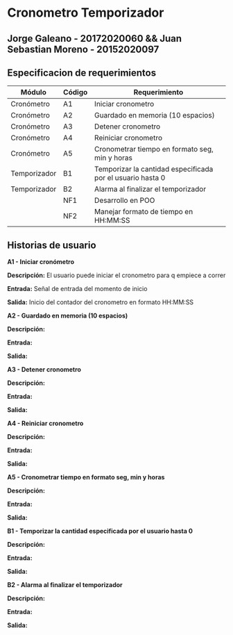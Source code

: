 # Cronometro Temporizador

## Jorge Galeano - 20172020060 && Juan Sebastian Moreno - 20152020097

## Especificacion de requerimientos
| Módulo | Código | Requerimiento |
| ------------- | ------------- | ------------- |
| Cronómetro | A1 |	Iniciar cronometro |
| Cronómetro | A2 |	Guardado en memoria (10 espacios) |
| Cronómetro | A3 |	Detener cronometro |
| Cronómetro | A4 |	Reiniciar cronometro |
| Cronómetro | A5 | Cronometrar tiempo en formato seg, min y horas |
| Temporizador | B1 |	Temporizar la cantidad especificada por el usuario hasta 0 |
| Temporizador | B2 |	Alarma al finalizar el temporizador  |
| | NF1 |	Desarrollo en POO |
| | NF2 |	Manejar formato de tiempo en HH:MM:SS |

## Historias de usuario


<p><strong>A1 - Iniciar cronómetro</strong></p>
<p><strong>Descripción:</strong> El usuario puede iniciar el cronometro para q empiece a correr</p>
<p><strong>Entrada:</strong> Señal de entrada del momento de inicio</p>
<p><strong>Salida:</strong> Inicio del contador del cronometro en formato HH:MM:SS</p>

<p><strong>A2 - Guardado en memoria (10 espacios)</strong></p>
<p><strong>Descripción:</strong> </p>
<p><strong>Entrada:</strong> </p>
<p><strong>Salida:</strong> </p>

<p><strong>A3 - Detener cronometro</strong></p>
<p><strong>Descripción:</strong> </p>
<p><strong>Entrada:</strong> </p>
<p><strong>Salida:</strong> </p>

<p><strong>A4 - Reiniciar cronometro</strong></p>
<p><strong>Descripción:</strong> </p>
<p><strong>Entrada:</strong> </p>
<p><strong>Salida:</strong> </p>

<p><strong>A5 - Cronometrar tiempo en formato seg, min y horas</strong></p>
<p><strong>Descripción:</strong> </p>
<p><strong>Entrada:</strong> </p>
<p><strong>Salida:</strong> </p>

<p><strong>B1 - Temporizar la cantidad especificada por el usuario hasta 0</strong></p>
<p><strong>Descripción:</strong> </p>
<p><strong>Entrada:</strong> </p>
<p><strong>Salida:</strong> </p>

<p><strong>B2 - Alarma al finalizar el temporizador</strong></p>
<p><strong>Descripción:</strong> </p>
<p><strong>Entrada:</strong> </p>
<p><strong>Salida:</strong> </p>



